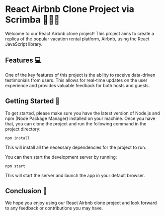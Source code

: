 # React Airbnb Clone Project via Scrimba 👩🏼‍💻

Welcome to our React Airbnb clone project! This project aims to create a replica of the popular vacation rental platform, Airbnb, using the React JavaScript library.

## Features 💻

One of the key features of this project is the ability to receive data-driven testimonials from users. This allows for real-time updates on the user experience and provides valuable feedback for both hosts and guests.

## Getting Started 🏁

To get started, please make sure you have the latest version of Node.js and npm (Node Package Manager) installed on your machine. Once you have that, you can clone the project and run the following command in the project directory:

``` npm install ```

This will install all the necessary dependencies for the project to run.

You can then start the development server by running:

``` npm start ```

This will start the server and launch the app in your default browser.

## Conclusion 📍

We hope you enjoy using our React Airbnb clone project and look forward to any feedback or contributions you may have.
